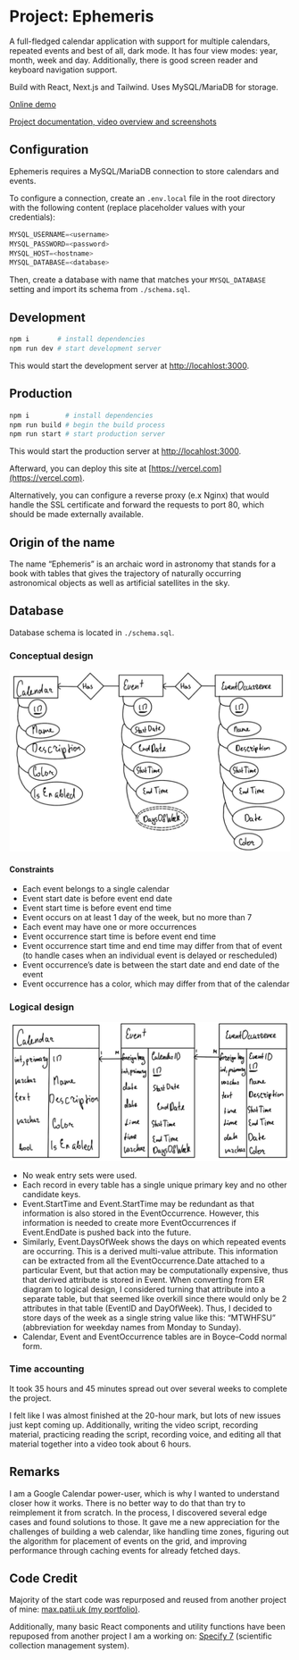 # Project: Ephemeris

A full-fledged calendar application with support for multiple calendars,
repeated events and best of all, dark mode. It has four view modes: year, month,
week and day. Additionally, there is good screen reader and keyboard navigation
support.

Build with React, Next.js and Tailwind. Uses MySQL/MariaDB for storage.

[Online demo](https://project-ephemeris.vercel.app)

[Project documentation, video overview and screenshots](https://max.patii.uk/projects/project-ephemeris)

## Configuration

Ephemeris requires a MySQL/MariaDB connection to store calendars and events.

To configure a connection, create an `.env.local` file in the root directory
with the following content (replace placeholder values with your credentials):

```js
MYSQL_USERNAME=<username>
MYSQL_PASSWORD=<password>
MYSQL_HOST=<hostname>
MYSQL_DATABASE=<database>
```

Then, create a database with name that matches your `MYSQL_DATABASE` setting
and import its schema from `./schema.sql`.

## Development

```zsh
npm i       # install dependencies
npm run dev # start development server
```

This would start the development server at
[http://locahlost:3000](http://locahlost:3000).

## Production

```zsh
npm i         # install dependencies
npm run build # begin the build process
npm run start # start production server
```

This would start the production server at
[http://locahlost:3000](http://locahlost:3000).

Afterward, you can deploy this site at [https://vercel.com](https://vercel.com).

Alternatively, you can configure a reverse proxy (e.x Nginx) that would handle
the SSL certificate and forward the requests to port 80, which should be made
externally available.

## Origin of the name

The name “Ephemeris” is an archaic word in astronomy that stands for a book with
tables that gives the trajectory of naturally occurring astronomical objects as
well as artificial satellites in the sky.

## Database

Database schema is located in `./schema.sql`.

### Conceptual design

![](./docs/src/1.jpeg)

#### Constraints

- Each event belongs to a single calendar
- Event start date is before event end date
- Event start time is before event end time
- Event occurs on at least 1 day of the week, but no more than 7
- Each event may have one or more occurrences
- Event occurrence start time is before event end time
- Event occurrence start time and end time may differ from that of event
  (to handle cases when an individual event is delayed or rescheduled)
- Event occurrence’s date is between the start date and end date of the event
- Event occurrence has a color, which may differ from that of the calendar

### Logical design

![](./docs/src/2.jpeg)

- No weak entry sets were used.
- Each record in every table has a single unique primary key and no other
  candidate keys.
- Event.StartTime and Event.StartTime may be redundant as that information is
  also stored in the EventOccurrence. However, this information is needed to
  create more EventOccurrences if Event.EndDate is pushed back into the future.
- Similarly, Event.DaysOfWeek shows the days on which repeated events are
  occurring. This is a derived multi-value attribute. This information can be
  extracted from all the EventOccurrence.Date attached to a particular Event,
  but that action may be computationally expensive, thus that derived attribute
  is stored in Event. When converting from ER diagram to logical design, I
  considered turning that attribute into a separate table, but that seemed like
  overkill since there would only be 2 attributes in that table (EventID and
  DayOfWeek). Thus, I decided to store days of the week as a single string value
  like this: “MTWHFSU” (abbreviation for weekday names from Monday to Sunday).
- Calendar, Event and EventOccurrence tables are in Boyce–Codd normal form.

### Time accounting

It took 35 hours and 45 minutes spread out over several weeks to complete the
project.

I felt like I was almost finished at the 20-hour mark, but lots of new issues
just kept coming up. Additionally, writing the video script, recording material,
practicing reading the script, recording voice, and editing all that material
together into a video took about 6 hours.

## Remarks

I am a Google Calendar power-user, which is why I wanted to understand closer
how it works. There is no better way to do that than try to reimplement it from
scratch. In the process, I discovered several edge cases and found solutions to
those. It gave me a new appreciation for the challenges of building a web
calendar, like handling time zones, figuring out the algorithm for placement of
events on the grid, and improving performance through caching events for already
fetched days.

## Code Credit

Majority of the start code was repurposed and reused from another project of
mine: [max.patii.uk (my portfolio)](https://github.com/maxxxxxdlp/max.patii.uk/).

Additionally, many basic React components and utility functions have been
repuposed from another project I am a working on:
[Specify 7](http://github.com/specify/specify7) (scientific collection
management system).
